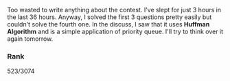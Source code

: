 Too wasted to write anything about the contest. I've slept for just 3 hours in the last 36 hours. Anyway, I solved the first 3 questions pretty easily but couldn't solve the fourth one. In the discuss, I saw that it uses **Huffman Algorithm** and is a simple application of priority queue. I'll try to think over it again tomorrow.

### Rank
523/3074
